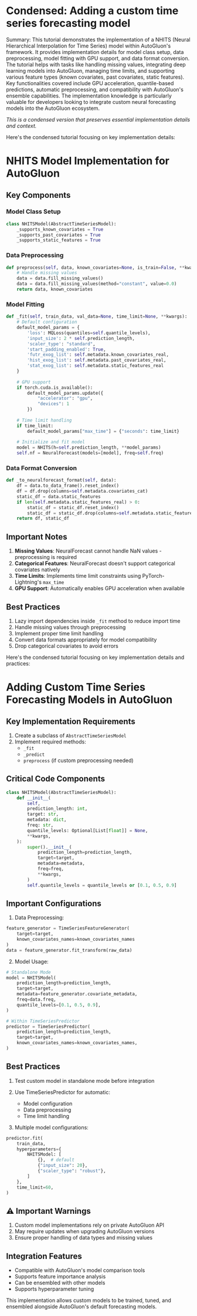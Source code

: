 # Condensed: Adding a custom time series forecasting model

Summary: This tutorial demonstrates the implementation of a NHITS (Neural Hierarchical Interpolation for Time Series) model within AutoGluon's framework. It provides implementation details for model class setup, data preprocessing, model fitting with GPU support, and data format conversion. The tutorial helps with tasks like handling missing values, integrating deep learning models into AutoGluon, managing time limits, and supporting various feature types (known covariates, past covariates, static features). Key functionalities covered include GPU acceleration, quantile-based predictions, automatic preprocessing, and compatibility with AutoGluon's ensemble capabilities. The implementation knowledge is particularly valuable for developers looking to integrate custom neural forecasting models into the AutoGluon ecosystem.

*This is a condensed version that preserves essential implementation details and context.*

Here's the condensed tutorial focusing on key implementation details:

# NHITS Model Implementation for AutoGluon

## Key Components

### Model Class Setup
```python
class NHITSModel(AbstractTimeSeriesModel):
    _supports_known_covariates = True
    _supports_past_covariates = True
    _supports_static_features = True
```

### Data Preprocessing
```python
def preprocess(self, data, known_covariates=None, is_train=False, **kwargs):
    # Handle missing values
    data = data.fill_missing_values()
    data = data.fill_missing_values(method="constant", value=0.0)
    return data, known_covariates
```

### Model Fitting
```python
def _fit(self, train_data, val_data=None, time_limit=None, **kwargs):
    # Default configuration
    default_model_params = {
        'loss': MQLoss(quantiles=self.quantile_levels),
        'input_size': 2 * self.prediction_length,
        'scaler_type': "standard",
        'start_padding_enabled': True,
        'futr_exog_list': self.metadata.known_covariates_real,
        'hist_exog_list': self.metadata.past_covariates_real,
        'stat_exog_list': self.metadata.static_features_real
    }
    
    # GPU support
    if torch.cuda.is_available():
        default_model_params.update({
            "accelerator": "gpu",
            "devices": 1
        })
    
    # Time limit handling
    if time_limit:
        default_model_params["max_time"] = {"seconds": time_limit}
    
    # Initialize and fit model
    model = NHITS(h=self.prediction_length, **model_params)
    self.nf = NeuralForecast(models=[model], freq=self.freq)
```

### Data Format Conversion
```python
def _to_neuralforecast_format(self, data):
    df = data.to_data_frame().reset_index()
    df = df.drop(columns=self.metadata.covariates_cat)
    static_df = data.static_features
    if len(self.metadata.static_features_real) > 0:
        static_df = static_df.reset_index()
        static_df = static_df.drop(columns=self.metadata.static_features_cat)
    return df, static_df
```

## Important Notes

1. **Missing Values**: NeuralForecast cannot handle NaN values - preprocessing is required
2. **Categorical Features**: NeuralForecast doesn't support categorical covariates natively
3. **Time Limits**: Implements time limit constraints using PyTorch-Lightning's `max_time`
4. **GPU Support**: Automatically enables GPU acceleration when available

## Best Practices

1. Lazy import dependencies inside `_fit` method to reduce import time
2. Handle missing values through preprocessing
3. Implement proper time limit handling
4. Convert data formats appropriately for model compatibility
5. Drop categorical covariates to avoid errors

Here's the condensed tutorial focusing on key implementation details and practices:

# Adding Custom Time Series Forecasting Models in AutoGluon

## Key Implementation Requirements

1. Create a subclass of `AbstractTimeSeriesModel`
2. Implement required methods:
   - `_fit`
   - `_predict`
   - `preprocess` (if custom preprocessing needed)

## Critical Code Components

```python
class NHITSModel(AbstractTimeSeriesModel):
    def __init__(
        self,
        prediction_length: int,
        target: str,
        metadata: dict,
        freq: str,
        quantile_levels: Optional[List[float]] = None,
        **kwargs,
    ):
        super().__init__(
            prediction_length=prediction_length,
            target=target,
            metadata=metadata,
            freq=freq,
            **kwargs,
        )
        self.quantile_levels = quantile_levels or [0.1, 0.5, 0.9]
```

## Important Configurations

1. Data Preprocessing:
```python
feature_generator = TimeSeriesFeatureGenerator(
    target=target, 
    known_covariates_names=known_covariates_names
)
data = feature_generator.fit_transform(raw_data)
```

2. Model Usage:
```python
# Standalone Mode
model = NHITSModel(
    prediction_length=prediction_length,
    target=target,
    metadata=feature_generator.covariate_metadata,
    freq=data.freq,
    quantile_levels=[0.1, 0.5, 0.9],
)

# Within TimeSeriesPredictor
predictor = TimeSeriesPredictor(
    prediction_length=prediction_length,
    target=target,
    known_covariates_names=known_covariates_names,
)
```

## Best Practices

1. Test custom model in standalone mode before integration
2. Use TimeSeriesPredictor for automatic:
   - Model configuration
   - Data preprocessing
   - Time limit handling

3. Multiple model configurations:
```python
predictor.fit(
    train_data,
    hyperparameters={
        NHITSModel: [
            {},  # default
            {"input_size": 20},
            {"scaler_type": "robust"},
        ]
    },
    time_limit=60,
)
```

## ⚠️ Important Warnings

1. Custom model implementations rely on private AutoGluon API
2. May require updates when upgrading AutoGluon versions
3. Ensure proper handling of data types and missing values

## Integration Features

- Compatible with AutoGluon's model comparison tools
- Supports feature importance analysis
- Can be ensembled with other models
- Supports hyperparameter tuning

This implementation allows custom models to be trained, tuned, and ensembled alongside AutoGluon's default forecasting models.